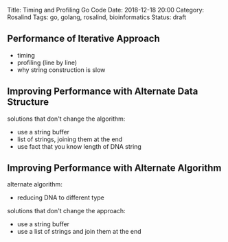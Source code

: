Title: Timing and Profiling Go Code
Date: 2018-12-18 20:00
Category: Rosalind
Tags: go, golang, rosalind, bioinformatics
Status: draft

## Performance of Iterative Approach

- timing
- profiling (line by line)
- why string construction is slow

## Improving Performance with Alternate Data Structure

solutions that don't change the algorithm:
- use a string buffer
- list of strings, joining them at the end
- use fact that you know length of DNA string

## Improving Performance with Alternate Algorithm

alternate algorithm:
- reducing DNA to different type

solutions that don't change the approach:
- use a string buffer
- use a list of strings and join them at the end
